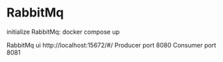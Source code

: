 # RabbitMq
initialize RabbitMq: docker compose up

RabbitMq ui http://localhost:15672/#/
Producer port 8080
Consumer port 8081
